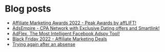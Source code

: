 # Blog posts
<!-- BLOG-POST-LIST:START -->
- [Affiliate Marketing Awards 2022 - Peak Awards by affLIFT!](https://afflift.com/f/threads/affiliate-marketing-awards-2022-peak-awards-by-afflift.9939/)
- [AdsEmpire - CPA Network with Exclusive Dating offers and Smartlink!](https://afflift.com/f/threads/adsempire-cpa-network-with-exclusive-dating-offers-and-smartlink.6820/)
- [AdFlex, The Most Intelligent Facebook Adspy Tool!](https://afflift.com/f/threads/adflex-the-most-intelligent-facebook-adspy-tool.9290/)
- [Black Friday 2022 - Affiliate Marketing Deals](https://afflift.com/f/threads/black-friday-2022-affiliate-marketing-deals.9962/)
- [Trying again after an absense](https://afflift.com/f/threads/trying-again-after-an-absense.9781/)
<!-- BLOG-POST-LIST:END -->
